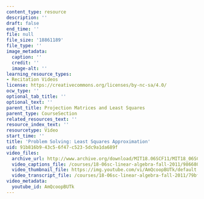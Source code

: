 ```yaml
---
content_type: resource
description: ''
draft: false
end_time: ''
file: null
file_size: '18861189'
file_type: ''
image_metadata:
  caption: ''
  credit: ''
  image-alt: ''
learning_resource_types:
- Recitation Videos
license: https://creativecommons.org/licenses/by-nc-sa/4.0/
ocw_type: ''
optional_tab_title: ''
optional_text: ''
parent_title: Projection Matrices and Least Squares
parent_type: CourseSection
related_resources_text: ''
resource_index_text: ''
resourcetype: Video
start_time: ''
title: 'Problem Solving: Least Squares Approximation'
uid: 91b816b9-43c5-6f47-c523-5dc9a1da689f
video_files:
  archive_url: http://www.archive.org/download/MIT18.06SCF11/MIT18_06SC_110531_B1_300k.mp4
  video_captions_file: /courses/18-06sc-linear-algebra-fall-2011/9866809538895b639a4c5f52008c03b6_AmQcoopBUTk.vtt
  video_thumbnail_file: https://img.youtube.com/vi/AmQcoopBUTk/default.jpg
  video_transcript_file: /courses/18-06sc-linear-algebra-fall-2011/79bfc67661f7d63dec8228fb2856002c_AmQcoopBUTk.pdf
video_metadata:
  youtube_id: AmQcoopBUTk
---
```

